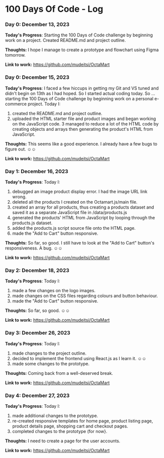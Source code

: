 # 100 Days Of Code - Log

### Day 0: December 13, 2023


**Today's Progress**: Starting the 100 Days of Code challenge by beginning work on a project. Created README.md and project outline.

**Thoughts:** I hope I manage to create a prototype and flowchart using Figma tomorrow.

**Link to work:** https://github.com/mudeitsi/OctaMart


### Day 0: December 15, 2023


**Today's Progress**: I faced a few hiccups in getting my Git and VS tuned and didn't begin on 13th as I had hoped. So I started actual coding today. So ... starting the 100 Days of Code challenge by beginning work on a personal e-commerce project. Today I:
1. created the README.md and project outline. 
2. uploaded the HTML starter file and product images and began working on the JavaScript code.
3 managed to reduce a lot of the HTML code by creating objects and arrays then generating the product's HTML from JavaScript.

**Thoughts:** This seems like a good experience. I already have a few bugs to figure out. ☺️☺️

**Link to work:** https://github.com/mudeitsi/OctaMart

### Day 1: December 16, 2023


**Today's Progress**: Today I:
1. debugged an image product display error. I had the image URL link wrong. 
2. deleted all the products I created on the Octamart.js/main file.
3. created an array for all products, thus creating a products dataset and saved it as a separate JavaScript file in /data/products.js
4. generated the products' HTML from JavaScript by looping through the products.js dataset.
5. added the products.js script source file onto the HTML page.
6. made the "Add to Cart" button responsive.

**Thoughts:** So far, so good. I still have to look at the "Add to Cart" button's responsiveness. A bug. ☺️☺️

**Link to work:** https://github.com/mudeitsi/OctaMart


### Day 2: December 18, 2023


**Today's Progress**: Today I:
1. made a few changes on the logo images. 
2. made changes on the CSS files regarding colours and button behaviour. 
6. made the "Add to Cart" button responsive.

**Thoughts:** So far, so good. ☺️☺️

**Link to work:** https://github.com/mudeitsi/OctaMart

### Day 3: December 26, 2023


**Today's Progress**: Today I:
1. made changes to the project outline.
2. decided to implement the frontend using React.js as I learn it. ☺️☺️
6. made some changes to the prototype.

**Thoughts:** Coming back from a well-deserved break.

**Link to work:** https://github.com/mudeitsi/OctaMart

### Day 4: December 27, 2023


**Today's Progress**: Today I:
1. made additional changes to the prototype.
2. re-created responsive templates for home page, product listing page, product details page, shopping cart and checkout pages.
6. completed changes to the prototype (for now}.

**Thoughts:** I need to create a page for the user accounts.

**Link to work:** https://github.com/mudeitsi/OctaMart

